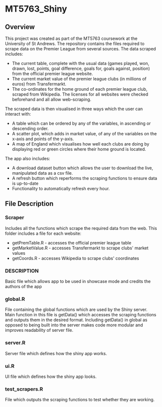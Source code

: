 # MT5763_Shiny

## Overview

This project was created as part of the MT5763 coursework at the University of St Andrews. The repository contains the files required to scrape data on the Premier League from several sources. The data scraped includes:
* The current table, complete with the usual data (games played, won, drawn, lost, points, goal difference, goals for, goals against, position) from the official premier league website.
* The current market value of the premier league clubs (in millions of euros) from Transfermarkt.
* The co-ordinates for the home ground of each premier league club, scraped from Wikipedia.
The licenses for all websites were checked beforehand and all allow web-scraping.

The scraped data is then visualised in three ways which the user can interact with:
* A table which can be ordered by any of the variables, in ascending or descending order.
* A scatter plot, which adds in market value, of any of the variables on the x-axis and points of the y-axis.
* A map of England which visualises how well each clubs are doing by displaying red or green circles where their home ground is located.

The app also includes:
* A download dataset button which allows the user to download the live, manipulated data as a csv file.
* A refresh button which reperforms the scraping functions to ensure data is up-to-date
* Functionality to automatically refresh every hour.

## File Description

### Scraper

Includes all the functions which scrape the required data from the web. This folder includes a file for each website:
* getPremTable.R - accesses the official premier league table
* getMarketValue.R - accesses Transfermarkt to scrape clubs' market values
* getCoords.R - accesses Wikipedia to scrape clubs' coordinates

### DESCRIPTION

Basic file which allows app to be used in showcase mode and credits the authors of the app

### global.R

File containing the global functions which are used by the Shiny server. Main function in this file is getData() which accesses the scraping functions and outputs them in the desired format. Including getData() in global as opposed to being built into the server makes code more modular and improves readability of server file.

### server.R

Server file which defines how the shiny app works.

### ui.R

UI file which defines how the shiny app looks.

### test_scrapers.R

File which outputs the scraping functions to test whether they are working.









